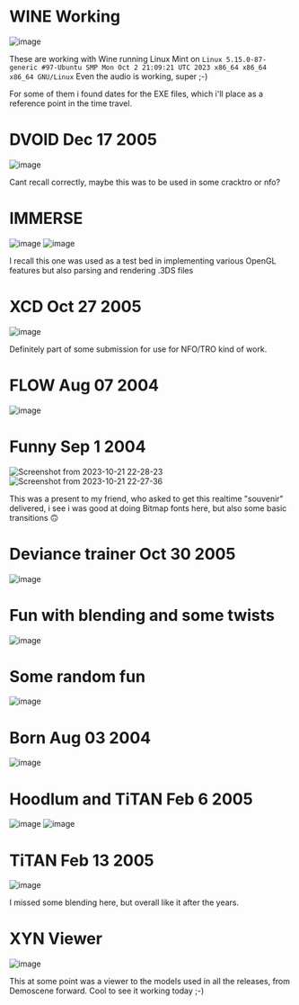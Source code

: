 # WINE Working
![image](https://github.com/invpe/TTDemoscene/assets/106522950/a03bf175-f906-4689-bde3-46d7d609e6fd)

These are working with Wine running Linux Mint on `Linux 5.15.0-87-generic #97-Ubuntu SMP Mon Oct 2 21:09:21 UTC 2023 x86_64 x86_64 x86_64 GNU/Linux`
Even the audio is working, super ;-)

For some of them i found dates for the EXE files, which i'll place as a reference point in the time travel.


# DVOID Dec 17 2005
![image](https://github.com/invpe/TTDemoscene/assets/106522950/c47f9124-0548-4f17-b894-cec6d0a4edff)

Cant recall correctly, maybe this was to be used in some cracktro or nfo?

# IMMERSE 
![image](https://github.com/invpe/TTDemoscene/assets/106522950/e2bb088d-0637-498e-9f6a-e51b8d701c56)
![image](https://github.com/invpe/TTDemoscene/assets/106522950/bdc762ec-0d58-493d-889f-fdd8f57215f7)

I recall this one was used as a test bed in implementing various OpenGL features but also parsing and rendering .3DS files

# XCD Oct 27 2005
![image](https://github.com/invpe/TTDemoscene/assets/106522950/fd463aac-c9de-4909-b847-54e39aed8311)

Definitely part of some submission for use for NFO/TRO kind of work.
 
# FLOW Aug 07 2004
![image](https://github.com/invpe/TTDemoscene/assets/106522950/53c2450b-cfdd-4619-8379-c514b02d9d32)

# Funny Sep 1 2004
![Screenshot from 2023-10-21 22-28-23](https://github.com/invpe/TTDemoscene/assets/106522950/5e607067-d7d0-48e5-9caa-8143400292bf)
![Screenshot from 2023-10-21 22-27-36](https://github.com/invpe/TTDemoscene/assets/106522950/ea4400cd-0b84-4908-8360-0f6fa9735998)

This was a present to my friend, who asked to get this realtime "souvenir" delivered,
i see i was good at doing Bitmap fonts here, but also some basic transitions 🙃

# Deviance trainer Oct 30 2005
![image](https://github.com/invpe/TTDemoscene/assets/106522950/7a70ba7c-8fe1-40d3-93b7-2582db1b23e2)

# Fun with blending and some twists
![image](https://github.com/invpe/TTDemoscene/assets/106522950/45236bb0-23a3-4201-a297-6d129e06ba84)


# Some random fun
![image](https://github.com/invpe/TTDemoscene/assets/106522950/fec1aba2-fab0-41bb-ba6a-12ee7ec5aecc)


# Born Aug 03 2004
![image](https://github.com/invpe/TTDemoscene/assets/106522950/76122004-8ce2-44f0-b5c4-1bcfc91f9d2e)

# Hoodlum and TiTAN Feb 6 2005
![image](https://github.com/invpe/TTDemoscene/assets/106522950/72931956-9904-4d35-90b6-465f5030f858)
![image](https://github.com/invpe/TTDemoscene/assets/106522950/4ae78726-8a76-460c-91fd-878e7c31452a)
 
# TiTAN  Feb 13  2005
![image](https://github.com/invpe/TTDemoscene/assets/106522950/05ffe557-e011-41b0-98e2-87cbc9c48e6a)

I missed some blending here, but overall like it after the years.

# XYN Viewer
![image](https://github.com/invpe/TTDemoscene/assets/106522950/f8e48e23-c527-4708-8258-9609c353ebcf)

This at some point was a viewer to the models used in all the releases, from Demoscene forward.
Cool to see it working today ;-)

